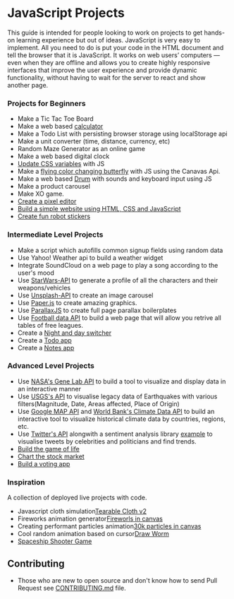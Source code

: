 # JavaScript Projects

This guide is intended for people looking to work on projects to get hands-on learning experience but out of ideas.
JavaScript is very easy to implement. All you need to do is put your code in the HTML document and tell the browser that it is JavaScript.
It works on web users’ computers — even when they are offline and allows you to create highly responsive interfaces that improve the user experience and provide dynamic functionality, without having to wait for the server to react and show another page.

### Projects for Beginners

- Make a Tic Tac Toe Board
- Make a web based [calculator](https://github.com/Cybros/JavaScriptProjects/tree/master/calculator)
- Make a Todo List with persisting browser storage using localStorage api
- Make a unit converter (time, distance, currency, etc)
- Random Maze Generator as an online game
- Make a web based digital clock
- [Update CSS variables](https://github.com/Cybros/JavaScriptProjects/tree/master/change-css-with-js) with JS
- Make a [flying color changing butterfly](https://github.com/Cybros/JavaScriptProjects/tree/master/Butterfly_) with JS using the Canavas Api.
- Make a web based [Drum](https://github.com/Cybros/JavaScriptProjects/tree/master/drums) with sounds and keyboard input using JS
- Make a product carousel
- Make XO game.
- [Create a pixel editor](https://codeclubprojects.org/en-GB/webdev/pixel-art/)
- [Build a simple website using HTML, CSS and JavaScript](https://docs.microsoft.com/en-us/learn/modules/build-simple-website/?WT.mc_id=none-twitter-buhollan)
- [Create fun robot stickers](https://codeclubprojects.org/en-GB/webdev/stickers/)

### Intermediate Level Projects

- Make a script which autofills common signup fields using random data
- Use Yahoo! Weather api to build a weather widget
- Integrate SoundCloud on a web page to play a song according to the user's mood
- Use [StarWars-API](https://swapi.co/) to generate a profile of all the characters and their weapons/vehicles
- Use [Unsplash-API](https://source.unsplash.com/) to create an image carousel
- Use [Paper.js](http://paperjs.org/showcase) to create amazing graphics.
- Use [ParallaxJS](http://matthew.wagerfield.com/parallax/) to create full page parallax boilerplates
- Use [Football data API](https://www.football-data.org/index) to build a web page that will allow you retrive all tables of free leagues.
- Create a [Night and day switcher](https://googlecreativelab.github.io/coder-projects/projects/night_and_day/)
- Create a [Todo app](https://github.com/florinpop17/app-ideas/blob/master/Projects/To-Do-App.md)
- Create a [Notes app](https://github.com/florinpop17/app-ideas/blob/master/Projects/Notes-App.md)

### Advanced Level Projects

- Use [NASA's Gene Lab API](https://api.nasa.gov/api.html#genelab) to build a tool to visualize and display data in an interactive manner
- Use [USGS's API](https://earthquake.usgs.gov/fdsnws/event/1/) to visualise legacy data of Earthquakes with various filters(Magnitude, Date, Areas affected, Place of Origin)
- Use [Google MAP API](https://developers.google.com/maps/) and [World Bank's Climate Data API](https://datahelpdesk.worldbank.org/knowledgebase/articles/902061-climate-data-api) to build an interactive tool to visualize historical climate data by countries, regions, etc.
- Use [Twitter's API](https://developer.twitter.com/en/docs) alongwith a sentiment analysis library [example](https://www.npmjs.com/package/sentiment) to visualise tweets by celebrities and politicians and find trends.
- [Build the game of life](https://www.freecodecamp.org/learn/coding-interview-prep/take-home-projects/build-the-game-of-life)
- [Chart the stock market](https://www.freecodecamp.org/learn/coding-interview-prep/take-home-projects/chart-the-stock-market)
- [Build a voting app](https://www.freecodecamp.org/learn/coding-interview-prep/take-home-projects/build-a-voting-app)

### Inspiration

A collection of deployed live projects with code.

- Javascript cloth simulation[Tearable Cloth v2](https://codepen.io/dissimulate/pen/KrAwx)
- Fireworks animation generator[Fireworls in canvas](https://codepen.io/jackrugile/pen/acAgx)
- Creating performant particles animation[30k particles in canvas](https://codepen.io/soulwire/pen/Ffvlo)
- Cool random animation based on cursor[Draw Worm](https://codepen.io/tholman/pen/EpfLs)
- [Spaceship Shooter Game](https://codepen.io/mecarter/pen/BnpsD)

## Contributing

- Those who are new to open source and don't know how to send Pull Request see [CONTRIBUTING.md](CONTRIBUTING.md) file.
